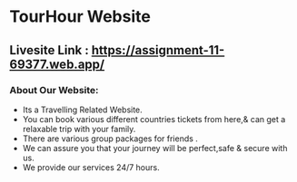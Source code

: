 # TourHour Website

## Livesite Link : https://assignment-11-69377.web.app/

### About Our Website:

* Its a Travelling Related Website.
* You can book various different countries tickets from here,& can get a relaxable trip with your family.
* There are various group packages for friends .
* We can assure you that your journey will be perfect,safe & secure with us.
* We provide our services 24/7 hours.
